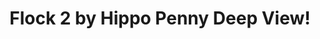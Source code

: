 ---
title: Flock 2 by Hippo Penny Deep View!
layout: scoredetail
permalink: /meta-score/flock-2
header:
  teaser: /assets/images/flock-2.jpg
  video:
    id: zy7X5QrpREs
    provider: youtube
---